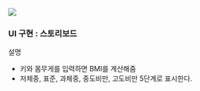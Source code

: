 <img src = "https://user-images.githubusercontent.com/83569908/224634989-0d690f26-ad2a-44b5-82a8-b3b23f373b09.gif" width=“20%” height=“20%”>

### UI 구현 : 스토리보드

설명
- 키와 몸무게를 입력하면 BMI를 계산해줌
- 저체중, 표준, 과체중, 중도비만, 고도비만 5단계로 표시한다.
